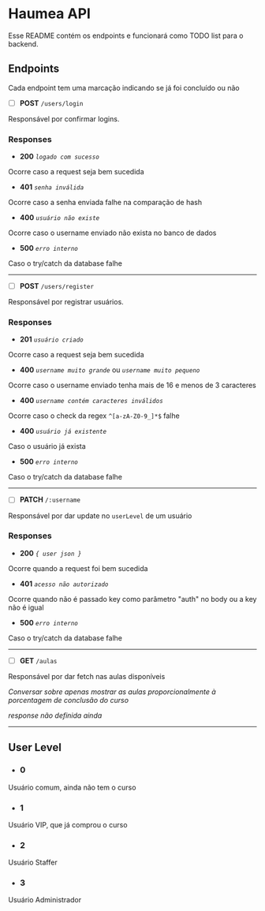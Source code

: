 # Haumea API
Esse README contém os endpoints e funcionará como TODO list para o backend.

## Endpoints
Cada endpoint tem uma marcação indicando se já foi concluído ou não

- [ ] **POST** ``/users/login``

Responsável por confirmar logins.

### Responses

- **200** _``logado com sucesso``_

Ocorre caso a request seja bem sucedida

- **401** _``senha inválida``_

Ocorre caso a senha enviada falhe na comparação de hash

- **400** _``usuário não existe``_

Ocorre caso o username enviado não exista no banco de dados

- **500** _``erro interno``_

Caso o try/catch da database falhe

---

- [ ] **POST** ``/users/register``

Responsável por registrar usuários.

### Responses

- **201** _``usuário criado``_

Ocorre caso a request seja bem sucedida

- **400** _``username muito grande``_ ou _``username muito pequeno``_

Ocorre caso o username enviado tenha mais de 16 e menos de 3 caracteres

- **400** _``username contém caracteres inválidos``_

Ocorre caso o check da regex ``^[a-zA-Z0-9_]*$`` falhe

- **400** _``usuário já existente``_

Caso o usuário já exista

- **500** _``erro interno``_

Caso o try/catch da database falhe

---

- [ ] **PATCH** ``/:username``

Responsável por dar update no ``userLevel`` de um usuário

### Responses

- **200** _``{ user json }``_

Ocorre quando a request foi bem sucedida

- **401** _``acesso não autorizado``_

Ocorre quando não é passado key como parâmetro "auth" no body ou a key não é igual

- **500** _``erro interno``_

Caso o try/catch da database falhe

---

- [ ] **GET** ``/aulas``

Responsável por dar fetch nas aulas disponíveis

_Conversar sobre apenas mostrar as aulas proporcionalmente à porcentagem de conclusão do curso_

_response não definida ainda_

---

## User Level
- ### 0

Usuário comum, ainda não tem o curso

- ### 1

Usuário VIP, que já comprou o curso

- ### 2

Usuário Staffer

- ### 3

Usuário Administrador
